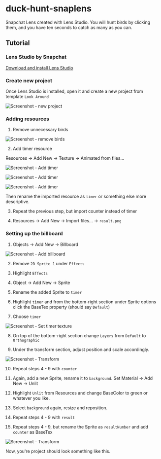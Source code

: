 # duck-hunt-snaplens
Snapchat Lens created with Lens Studio. You will hunt birds by clicking them, and you have ten seconds to catch as many as you can.

## Tutorial

### Lens Studio by Snapchat

[Download and install Lens Studio](https://lensstudio.snapchat.com/)


### Create new project

Once Lens Studio is installed, open it and create a new project from template ```Look Around```

![Screenshot - new project](https://raw.githubusercontent.com/rennehir/duck-hunt-snaplens/master/Resources/screenshots/screenshot1.png)


### Adding resources

1. Remove unnecessary birds

![Screenshot - remove birds](https://raw.githubusercontent.com/rennehir/duck-hunt-snaplens/master/Resources/screenshots/screenshot2.png)


2. Add timer resource

Resources -> Add New -> Texture -> Animated from files...

![Screenshot - Add timer](https://raw.githubusercontent.com/rennehir/duck-hunt-snaplens/master/Resources/screenshots/screenshot3.png)

![Screenshot - Add timer](https://raw.githubusercontent.com/rennehir/duck-hunt-snaplens/master/Resources/screenshots/screenshot4.png)

![Screenshot - Add timer](https://raw.githubusercontent.com/rennehir/duck-hunt-snaplens/master/Resources/screenshots/screenshot5.png)

Then rename the imported resource as ```timer``` or something else more descriptive.


3. Repeat the previous step, but import counter instead of timer

4. Resources -> Add New -> Import files... -> ```result.png```


### Setting up the billboard

1. Objects -> Add New -> Billboard

![Screenshot - Add billboard](https://raw.githubusercontent.com/rennehir/duck-hunt-snaplens/master/Resources/screenshots/screenshot6.png)

2. Remove ```2D Sprite 1``` under ```Effects```

3. Highlight ```Effects```

4. Object -> Add New -> Sprite

5. Rename the added Sprite to ```timer```

6. Highlight ```timer``` and from the bottom-right section under Sprite options click the BaseTex property (should say ```Default```)

7. Choose ```timer```

![Screenshot - Set timer texture](https://raw.githubusercontent.com/rennehir/duck-hunt-snaplens/master/Resources/screenshots/screenshot7.png)

8. On top of the bottom-right section change ```Layers``` from ```Default``` to ```Orthographic```

9. Under the transform section, adjust position and scale accordingly.

![Screenshot - Transform](https://raw.githubusercontent.com/rennehir/duck-hunt-snaplens/master/Resources/screenshots/screenshot8.png)

10. Repeat steps 4 - 9 with ```counter```

11. Again, add a new Sprite, rename it to ```background```. Set Material -> Add New -> Unlit

12. Highlight ```Unlit``` from Resources and change BaseColor to green or whatever you like.

13. Select ```background``` again, resize and reposition.

14. Repeat steps 4 - 9 with ```result```

15. Repeat steps 4 - 9, but rename the Sprite as ```resultNumber``` and add ```counter``` as BaseTex

![Screenshot - Transform](https://raw.githubusercontent.com/rennehir/duck-hunt-snaplens/master/Resources/screenshots/screenshot9.png)

Now, you're project should look something like this.

